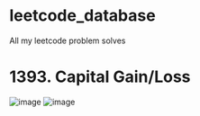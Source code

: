 # leetcode_database
All my leetcode problem solves
# 1393. Capital Gain/Loss

![image](https://user-images.githubusercontent.com/70795559/194944714-eb95a69e-23a9-4399-adb0-9480e8af2faa.png)
![image](https://user-images.githubusercontent.com/70795559/194944756-e4b3bb04-c6b0-48a8-993a-888a8ce85ee5.png)
